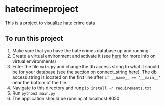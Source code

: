 # hatecrimeproject
This is a project to visualize hate crime data

## To run this project
1. Make sure that you have the hate crimes database up and running
2. Create a virtual environment and activate it (see [here](https://virtualenv.pypa.io/en/latest/) for more info on virtual environments)
3. Enter the file `main.py` and change the db access string to what it should be for your database (see the section on connect_string [here](https://pythondata.com/quick-tip-sqlalchemy-for-mysql-and-pandas/)). The db access string is located on the first line after `if __name__ == '__main__'` near the bottom of the file.
3. Navigate to this directory and run `pip install -r requirements.txt`
4. Run `python3 main.py`
5. The application should be running at localhost:8050

